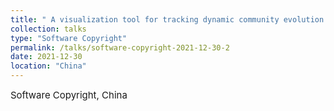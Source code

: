 ```yaml
---
title: " A visualization tool for tracking dynamic community evolution in complex networks "
collection: talks
type: "Software Copyright"
permalink: /talks/software-copyright-2021-12-30-2
date: 2021-12-30
location: "China"
---
```

<span style="font-size:15px;">Software Copyright, China</span>
